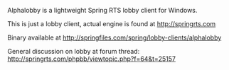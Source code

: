 Alphalobby is a lightweight Spring RTS lobby client for Windows.


This is just a lobby client, actual engine is found at http://springrts.com

Binary available at http://springfiles.com/spring/lobby-clients/alphalobby

General discussion on lobby at forum thread: http://springrts.com/phpbb/viewtopic.php?f=64&t=25157
